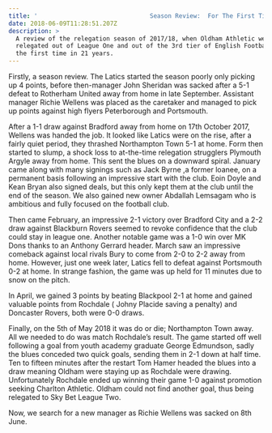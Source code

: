 ```yaml
---
title: '                               Season Review:  For The First Time in 21 Years'
date: 2018-06-09T11:28:51.207Z
description: >
  A review of the relegation season of 2017/18, when Oldham Athletic were
  relegated out of League One and out of the 3rd tier of English Football for
  the first time in 21 years.
---
```

Firstly, a season review. The Latics started the season poorly only picking up 4 points, before then-manager John Sheridan was sacked after a 5-1 defeat to Rotherham United away from home in late September. Assistant manager Richie Wellens was placed as the caretaker and managed to pick up points against high flyers Peterborough and Portsmouth.

After a 1-1 draw against Bradford away from home on 17th October 2017, Wellens was handed the job. It looked like Latics were on the rise, after a fairly quiet period, they thrashed Northampton Town 5-1 at home. Form then started to slump, a shock loss to at-the-time relegation strugglers Plymouth Argyle away from home. This sent the blues on a downward spiral. January came along with many signings such as Jack Byrne ,a former loanee, on a permanent basis following an impressive start with the club. Eoin Doyle and Kean Bryan also signed deals, but this only kept them at the club until the end of the season. We also gained new owner Abdallah Lemsagam who is ambitious and fully focused on the football club.



Then came February, an impressive 2-1 victory over Bradford City and a 2-2 draw against Blackburn Rovers seemed to revoke confidence that the club could stay in league one. Another notable game was a 1-0 win over MK Dons thanks to an Anthony Gerrard header. March saw an impressive comeback against local rivals Bury to come from 2-0 to 2-2 away from home. However, just one week later, Latics fell to defeat against Portsmouth 0-2 at home. In strange fashion, the game was up held for 11 minutes due to snow on the pitch.



In April, we gained 3 points by beating Blackpool 2-1 at home and gained valuable points from Rochdale ( Johny Placide saving a penalty) and Doncaster Rovers,  both were 0-0 draws.

Finally, on the 5th of May 2018 it was do or die; Northampton Town away. All we needed to do was match Rochdale’s result. The game started off well following a goal from youth academy graduate George Edmundson, sadly the blues conceded two quick goals, sending them in 2-1 down at half time. Ten to fifteen minutes after the restart Tom Hamer headed the blues into a draw meaning Oldham were staying up as Rochdale were drawing. Unfortunately Rochdale ended up winning their game 1-0 against promotion seeking Charlton Athletic. Oldham could not find another goal, thus being relegated to Sky Bet League Two.



Now, we search for a new manager as Richie Wellens was sacked on 8th June.
